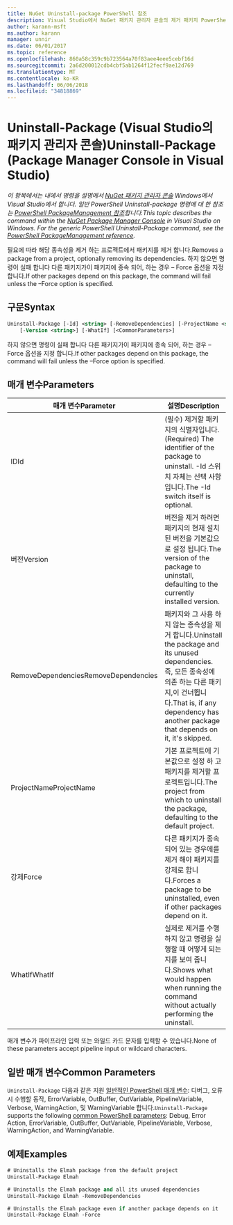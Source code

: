 ```yaml
---
title: NuGet Uninstall-package PowerShell 참조
description: Visual Studio에서 NuGet 패키지 관리자 콘솔의 제거 패키지 PowerShell 명령에 대 한 참조입니다.
author: karann-msft
ms.author: karann
manager: unnir
ms.date: 06/01/2017
ms.topic: reference
ms.openlocfilehash: 860a58c359c9b723564a70f83aee4eee5cebf16d
ms.sourcegitcommit: 2a6d200012cdb4cbf5ab1264f12fecf9ae12d769
ms.translationtype: MT
ms.contentlocale: ko-KR
ms.lasthandoff: 06/06/2018
ms.locfileid: "34818869"
---
```

# <a name="uninstall-package-package-manager-console-in-visual-studio"></a><span data-ttu-id="781de-103">Uninstall-Package (Visual Studio의 패키지 관리자 콘솔)</span><span class="sxs-lookup"><span data-stu-id="781de-103">Uninstall-Package (Package Manager Console in Visual Studio)</span></span>

<span data-ttu-id="781de-104">*이 항목에서는 내에서 명령을 설명에서 [NuGet 패키지 관리자 콘솔](package-manager-console.md) Windows에서 Visual Studio에서 합니다. 일반 PowerShell Uninstall-package 명령에 대 한 참조는 [PowerShell PackageManagement 참조](/powershell/module/packagemanagement/?view=powershell-6)합니다.*</span><span class="sxs-lookup"><span data-stu-id="781de-104">*This topic describes the command within the [NuGet Package Manager Console](package-manager-console.md) in Visual Studio on Windows. For the generic PowerShell Uninstall-Package command, see the [PowerShell PackageManagement reference](/powershell/module/packagemanagement/?view=powershell-6).*</span></span>

<span data-ttu-id="781de-105">필요에 따라 해당 종속성을 제거 하는 프로젝트에서 패키지를 제거 합니다.</span><span class="sxs-lookup"><span data-stu-id="781de-105">Removes a package from a project, optionally removing its dependencies.</span></span> <span data-ttu-id="781de-106">하지 않으면 명령이 실패 합니다 다른 패키지가이 패키지에 종속 되어, 하는 경우 – Force 옵션을 지정 합니다.</span><span class="sxs-lookup"><span data-stu-id="781de-106">If other packages depend on this package, the command will fail unless the –Force option is specified.</span></span>

## <a name="syntax"></a><span data-ttu-id="781de-107">구문</span><span class="sxs-lookup"><span data-stu-id="781de-107">Syntax</span></span>

```ps
Uninstall-Package [-Id] <string> [-RemoveDependencies] [-ProjectName <string>] [-Force]
    [-Version <string>] [-WhatIf] [<CommonParameters>]
```

<span data-ttu-id="781de-108">하지 않으면 명령이 실패 합니다 다른 패키지가이 패키지에 종속 되어, 하는 경우 – Force 옵션을 지정 합니다.</span><span class="sxs-lookup"><span data-stu-id="781de-108">If other packages depend on this package, the command will fail unless the –Force option is specified.</span></span>

## <a name="parameters"></a><span data-ttu-id="781de-109">매개 변수</span><span class="sxs-lookup"><span data-stu-id="781de-109">Parameters</span></span>

| <span data-ttu-id="781de-110">매개 변수</span><span class="sxs-lookup"><span data-stu-id="781de-110">Parameter</span></span> | <span data-ttu-id="781de-111">설명</span><span class="sxs-lookup"><span data-stu-id="781de-111">Description</span></span> |
| --- | --- |
| <span data-ttu-id="781de-112">ID</span><span class="sxs-lookup"><span data-stu-id="781de-112">Id</span></span> | <span data-ttu-id="781de-113">(필수) 제거할 패키지의 식별자입니다.</span><span class="sxs-lookup"><span data-stu-id="781de-113">(Required) The identifier of the package to uninstall.</span></span> <span data-ttu-id="781de-114">-Id 스위치 자체는 선택 사항입니다.</span><span class="sxs-lookup"><span data-stu-id="781de-114">The -Id switch itself is optional.</span></span> |
| <span data-ttu-id="781de-115">버전</span><span class="sxs-lookup"><span data-stu-id="781de-115">Version</span></span> | <span data-ttu-id="781de-116">버전을 제거 하려면 패키지의 현재 설치 된 버전을 기본값으로 설정 됩니다.</span><span class="sxs-lookup"><span data-stu-id="781de-116">The version of the package to uninstall, defaulting to the currently installed version.</span></span> |
| <span data-ttu-id="781de-117">RemoveDependencies</span><span class="sxs-lookup"><span data-stu-id="781de-117">RemoveDependencies</span></span> | <span data-ttu-id="781de-118">패키지와 그 사용 하지 않는 종속성을 제거 합니다.</span><span class="sxs-lookup"><span data-stu-id="781de-118">Uninstall the package and its unused dependencies.</span></span> <span data-ttu-id="781de-119">즉, 모든 종속성에 의존 하는 다른 패키지,이 건너뜁니다.</span><span class="sxs-lookup"><span data-stu-id="781de-119">That is, if any dependency has another package that depends on it, it's skipped.</span></span> |
| <span data-ttu-id="781de-120">ProjectName</span><span class="sxs-lookup"><span data-stu-id="781de-120">ProjectName</span></span> | <span data-ttu-id="781de-121">기본 프로젝트에 기본값으로 설정 하 고 패키지를 제거할 프로젝트입니다.</span><span class="sxs-lookup"><span data-stu-id="781de-121">The project from which to uninstall the package, defaulting to the default project.</span></span> |
| <span data-ttu-id="781de-122">강제</span><span class="sxs-lookup"><span data-stu-id="781de-122">Force</span></span> | <span data-ttu-id="781de-123">다른 패키지가 종속 되어 있는 경우에를 제거 해야 패키지를 강제로 합니다.</span><span class="sxs-lookup"><span data-stu-id="781de-123">Forces a package to be uninstalled, even if other packages depend on it.</span></span> |
| <span data-ttu-id="781de-124">WhatIf</span><span class="sxs-lookup"><span data-stu-id="781de-124">WhatIf</span></span> | <span data-ttu-id="781de-125">실제로 제거를 수행 하지 않고 명령을 실행할 때 어떻게 되는지를 보여 줍니다.</span><span class="sxs-lookup"><span data-stu-id="781de-125">Shows what would happen when running the command without actually performing the uninstall.</span></span> |

<span data-ttu-id="781de-126">매개 변수가 파이프라인 입력 또는 와일드 카드 문자를 입력할 수 있습니다.</span><span class="sxs-lookup"><span data-stu-id="781de-126">None of these parameters accept pipeline input or wildcard characters.</span></span>

## <a name="common-parameters"></a><span data-ttu-id="781de-127">일반 매개 변수</span><span class="sxs-lookup"><span data-stu-id="781de-127">Common Parameters</span></span>

<span data-ttu-id="781de-128">`Uninstall-Package` 다음과 같은 지원 [일반적인 PowerShell 매개 변수](http://go.microsoft.com/fwlink/?LinkID=113216): 디버그, 오류 시 수행할 동작, ErrorVariable, OutBuffer, OutVariable, PipelineVariable, Verbose, WarningAction, 및 WarningVariable 합니다.</span><span class="sxs-lookup"><span data-stu-id="781de-128">`Uninstall-Package` supports the following [common PowerShell parameters](http://go.microsoft.com/fwlink/?LinkID=113216): Debug, Error Action, ErrorVariable, OutBuffer, OutVariable, PipelineVariable, Verbose, WarningAction, and WarningVariable.</span></span>

## <a name="examples"></a><span data-ttu-id="781de-129">예제</span><span class="sxs-lookup"><span data-stu-id="781de-129">Examples</span></span>

```ps
# Uninstalls the Elmah package from the default project
Uninstall-Package Elmah

# Uninstalls the Elmah package and all its unused dependencies
Uninstall-Package Elmah -RemoveDependencies 

# Uninstalls the Elmah package even if another package depends on it
Uninstall-Package Elmah -Force
```
